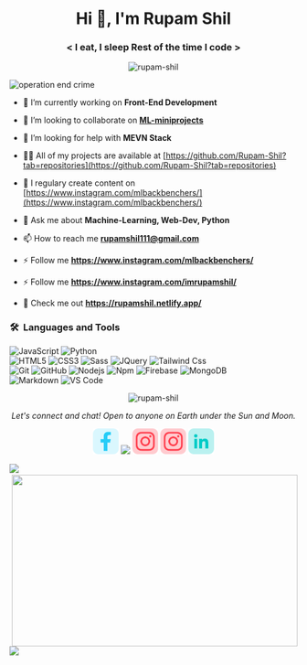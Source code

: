 <h1 align="center">Hi 👋, I'm Rupam Shil</h1>
<h3 align="center">&lt; I eat, I sleep Rest of the time I code &gt;</h3>
<p align="center"> <img src="https://komarev.com/ghpvc/?username=rupam-shil" alt="rupam-shil" /> </p>
 
 ![operation end crime](https://user-images.githubusercontent.com/68724228/88447873-9f659c80-ce55-11ea-864c-e52ec07be43b.gif)


- 🔭 I’m currently working on **Front-End Development**

- 👯 I’m looking to collaborate on <a href="https://github.com/Rupam-Shil/ML-mini-projects.git"><strong>ML-miniprojects</strong></a>

- 🤔 I’m looking for help with **MEVN Stack**

- 👨‍💻 All of my projects are available at [https://github.com/Rupam-Shil?tab=repositories](https://github.com/Rupam-Shil?tab=repositories)

- 📝 I regulary create content on [https://www.instagram.com/mlbackbenchers/](https://www.instagram.com/mlbackbenchers/)

- 💬 Ask me about **Machine-Learning, Web-Dev, Python**

- 📫 How to reach me **rupamshil111@gmail.com**

- ⚡ Follow me **https://www.instagram.com/mlbackbenchers/**

- ⚡ Follow me **https://www.instagram.com/imrupamshil/**

- 👨‍ Check me out **https://rupamshil.netlify.app/**

### 🛠 &nbsp;Languages and Tools

![JavaScript](https://img.shields.io/badge/-JavaScript-%23F7DF1C?style=for-the-badge&logo=javascript&logoColor=000000&labelColor=%23F7DF1C&color=%23FFCE5A)
![Python](http://img.shields.io/badge/-Python-3776AB?style=for-the-badge&logo=python&logoColor=ffffff)
<br>
![HTML5](https://img.shields.io/badge/-HTML5-%23E44D27?style=for-the-badge&logo=html5&logoColor=ffffff)
![CSS3](https://img.shields.io/badge/-CSS3-%231572B6?style=for-the-badge&logo=css3)
![Sass](https://img.shields.io/badge/-Sass-%23CC6699?style=for-the-badge&logo=sass&logoColor=ffffff)
![JQuery](https://img.shields.io/badge/jQuery-0769AD?style=for-the-badge&logo=jquery&logoColor=white)
![Tailwind Css](https://img.shields.io/badge/Tailwind_CSS-38B2AC?style=for-the-badge&logo=tailwind-css&logoColor=white)
<br>
![Git](https://img.shields.io/badge/-Git-%23F05032?style=for-the-badge&logo=git&logoColor=%23ffffff)
![GitHub](https://img.shields.io/badge/-GitHub-181717?style=for-the-badge&logo=github)
![Nodejs](https://img.shields.io/badge/-Nodejs-339933?style=for-the-badge&logo=Node.js&logoColor=ffffff)
![Npm](https://img.shields.io/badge/-npm-CB3837?style=for-the-badge&logo=npm)
![Firebase](https://img.shields.io/badge/-Firebase-FFCA28?style=for-the-badge&logo=firebase&logoColor=ffffff)
![MongoDB](https://img.shields.io/badge/MongoDB-4EA94B?style=for-the-badge&logo=mongodb&logoColor=white)
<br>
![Markdown](https://img.shields.io/badge/Markdown-000000?style=for-the-badge&logo=markdown&logoColor=white)
![VS Code](http://img.shields.io/badge/-VS%20Code-007ACC?style=for-the-badge&logo=visual-studio-code&logoColor=ffffff)
<br/>

<p align="center"> <img src="https://github-readme-stats.vercel.app/api?username=Rupam-Shil&show_icons=true&theme=synthwave" alt="rupam-shil" /> </p>



<p align="center">
  <i>Let's connect and chat! Open to anyone on Earth under the Sun and Moon.</i>

  <p align="center">
    <a target= "_blank" href="https://www.facebook.com/rupam.shil.14" alt="Facebook"><img height='45' src="https://github.com/Rupam-Shil/Rupam-Shil/blob/master/facebook.png"></a>
    <a target= "_blank" href="https://github.com/Rupam-Shil/" alt="Github"><img height='45' src="hhttps://github.com/Rupam-Shil/Rupam-Shil/blob/master/github.png"></a>
    <a target= "_blank" href="https://www.instagram.com/imrupamshil/?hl=en" alt="Instagram"><img height='45' src="https://github.com/Rupam-Shil/Rupam-Shil/blob/master/instagram.png"></a>
    <a target= "_blank" href="https://www.instagram.com/mlbackbenchers/?hl=en" alt="Instagram"><img height='45' src="https://github.com/Rupam-Shil/Rupam-Shil/blob/master/instagram.png"></a>
    <a target= "_blank" href="https://www.linkedin.com/in/rupam-shil/" alt="LinkedIn"><img height='45' src="https://github.com/Rupam-Shil/Rupam-Shil/blob/master/linkedin.png"></a>
    
  </p>
  
</p>
<p align="left">
<img height="300px" src="https://github-readme-stats.vercel.app/api/top-langs/?username=Rupam-Shil&theme=synthwave">
<img align="right" height="300px" width="500px" src="https://github-readme-streak-stats.herokuapp.com/?user=Rupam-Shil&theme=synthwave">
</p>
<img src="https://activity-graph.herokuapp.com/graph?username=Rupam-Shil&bg_color=2B213A&color=E5289E&line=DA5B0B&point=E1E8EB">
